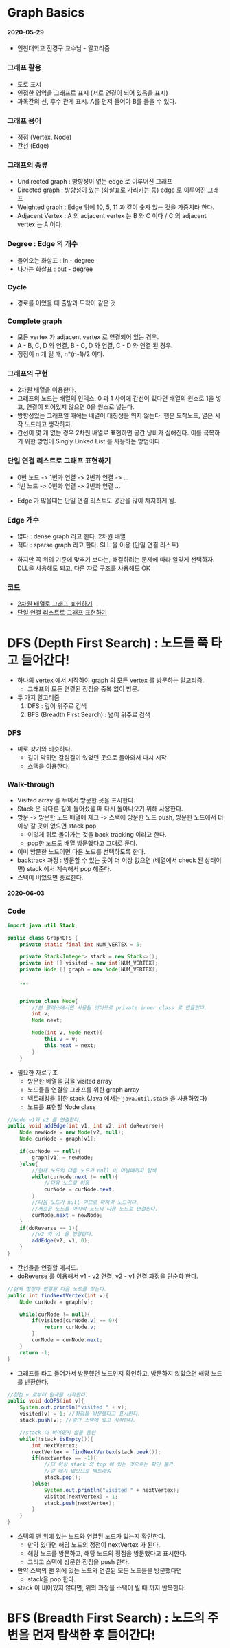# Graph Basics 

#### 2020-05-29 

* 인천대학교 전경구 교수님 - 알고리즘

### 그래프 활용 
- 도로 표시 
- 인접한 영역을 그래프로 표시 (서로 연결이 되어 있음을 표시)
- 과목간의 선, 후수 관계 표시. A를 먼저 들어야 B를 들을 수 있다. 

### 그래프 용어 
- 정점 (Vertex, Node) 
- 간선 (Edge)

### 그래프의 종류 
- Undirected graph : 방향성이 없는 edge 로 이루어진 그래프  
- Directed graph : 방향성이 있는 (화살표로 가리키는 등) edge 로 이루어진 그래프
- Weighted graph : Edge 위에 10, 5, 11 과 같이 숫자 있는 것을 가중치라 한다. 
- Adjacent Vertex : A 의 adjacent vertex 는 B 와 C 이다 / C 의 adjacent vertex 는 A 이다. 

### Degree : Edge 의 개수 
- 들어오는 화살표 : In - degree 
- 나가는 화살표 : out - degree 

### Cycle 
- 경로를 이었을 때 출발과 도착이 같은 것 

### Complete graph 
- 모든 vertex 가 adjacent vertex 로 연결되어 있는 경우. 
- A - B, C, D 와 연결, B - C, D 와 연결, C - D 와 연결 된 경우. 
- 정점이 n 개 일 때, n*(n-1)/2 이다. 


### 그래프의 구현 
- 2차원 배열을 이용한다. 
- 그래프의 노드는 배열의 인덱스, 0 과 1 사이에 간선이 있다면 배열의 원소로 1을 넣고, 연결이 되어있지 않으면 0을 원소로 넣는다. 
- 방향성있는 그래프일 때에는 배열이 대칭성을 띄지 않는다. 행은 도착노드, 열은 시작 노드라고 생각하자. 
- 간선이 몇 개 없는 경우 2차원 배열로 표현하면 공간 낭비가 심해진다. 이를 극복하기 위한 방법이 Singly Linked List 를 사용하는 방법이다.


### 단일 연결 리스트로 그래프 표현하기 
- 0번 노드 -> 1번과 연결 -> 2번과 연결 -> … 
- 1번 노드 -> 0번과 연결 -> 2번과 연결 … 

* Edge 가 많을때는 단일 연결 리스트도 공간을 많이 차지하게 됨. 

### Edge 개수
- 많다 : dense graph 라고 한다. 2차원 배열
- 적다 : sparse graph 라고 한다. SLL 을 이용 (단일 연결 리스트)

* 하지만 꼭 위의 기준에 맞추기 보다는, 해결하려는 문제에 따라 알맞게 선택하자. DLL을 사용해도 되고, 다른 자료 구조를 사용해도 OK

### 코드 
* [2차원 배열로 그래프 표현하기](../src/com/gahee/algorithms/graph/GraphArray.java)
* [단일 연결 리스트로 그래프 표현하기](../src/com/gahee/algorithms/graph/GraphSLL.java) 


# DFS (Depth First Search) : 노드를 쭉 타고 들어간다! 

* 하나의 vertex 에서 시작하여 graph 의 모든 vertex 를 방문하는 알고리즘. 
    * 그래프의 모든 연결된 정점을 중복 없이 방문. 
* 두 가지 알고리즘 
    1. DFS : 깊이 위주로 검색 
    2. BFS (Breadth First Search) : 넓이 위주로 검색 
    
### DFS 
* 미로 찾기와 비슷하다. 
    * 길이 막히면 갈림길이 있었던 곳으로 돌아와서 다시 시작 
    * 스택을 이용한다. 
    
### Walk-through
* Visited array 를 두어서 방문한 곳을 표시한다. 
* Stack 은 막다른 길에 들어섰을 때 다시 돌아나오기 위해 사용한다. 
* 방문 -> 방문한 노드 배열에 체크 -> 스택에 방문한 노드 push, 
방문한 노드에서 더 이상 갈 곳이 없으면 stack pop  
    * 이렇게 뒤로 돌아가는 것을 back tracking 이라고 한다. 
    * pop한 노드도 배열 방문했다고 그대로 둔다.
* 이미 방문한 노드이면 다른 노드를 선택하도록 한다. 
* backtrack 과정 : 방문할 수 있는 곳이 더 이상 없으면 (배열에서 check 된 상태이면)
stack 에서 계속해서 pop 해준다. 
* 스택이 비었으면 종료한다. 



#### 2020-06-03

### Code 

```java
import java.util.Stack;

public class GraphDFS {
    private static final int NUM_VERTEX = 5;

    private Stack<Integer> stack = new Stack<>();
    private int [] visited = new int[NUM_VERTEX];
    private Node [] graph = new Node[NUM_VERTEX];
    
    ...

        
    private class Node{
        //본 클래스에서만 사용될 것이므로 private inner class 로 만들었다.
        int v;
        Node next;

        Node(int v, Node next){
            this.v = v;
            this.next = next;
        }
    }
```

* 필요한 자료구조 
  * 방문한 배열을 담을 visited array 
  * 노드들을 연결할 그래프를 위한 graph array 
  * 백트래킹을 위한 stack (Java 에서는 `java.util.stack` 을 사용하였다)
  * 노드를 표현할 Node class 



```java
//Node v1과 v2 를 연결한다.
public void addEdge(int v1, int v2, int doReverse){
    Node newNode = new Node(v2, null);
    Node curNode = graph[v1];

    if(curNode == null){
        graph[v1] = newNode;
    }else{
        //현재 노드의 다음 노드가 null 이 아닐때까지 탐색
        while(curNode.next != null){
            //다음 노드로 이동
            curNode = curNode.next;
        }
        //다음 노드가 null 이므로 마지막 노드이다.
        //새로운 노드를 마지막 노드의 다음 노드로 연결한다.
        curNode.next = newNode;
    }
    if(doReverse == 1){
        //v2 와 v1 을 연결한다.
        addEdge(v2, v1, 0);
    }
}
```

* 간선들을 연결할 메서드. 
* doReverse 를 이용해서 v1 - v2 연결, v2 - v1 연결 과정을 단순화 한다. 



```java
//현재 정점과 연결된 다음 노드를 찾는다.
public int findNextVertex(int v){
    Node curNode = graph[v];

    while(curNode != null){
        if(visited[curNode.v] == 0){
            return curNode.v;
        }
        curNode = curNode.next;
    }
    return -1;
}
```

* 그래프를 타고 들어가서 방문했던 노드인지 확인하고, 방문하지 않았으면 해당 노드를 반환한다. 



```java
//정점 v 로부터 탐색을 시작한다.
public void doDFS(int v){
    System.out.println("visited " + v);
    visited[v] = 1; //정점을 방문했다고 표시한다.
    stack.push(v); //일단 스택에 넣고 시작한다.

    //stack 이 비어있지 않을 동안
    while(!stack.isEmpty()){
        int nextVertex;
        nextVertex = findNextVertex(stack.peek());
        if(nextVertex == -1){
            //더 이상 stack 의 top 에 있는 것으로는 확인 불가.
            //갈 데가 없으므로 백트래킹
            stack.pop();
        }else{
            System.out.println("visited " + nextVertex);
            visited[nextVertex] = 1;
            stack.push(nextVertex);
        }
    }
}
```

* 스택의 맨 위에 있는 노드와 연결된 노드가 있는지 확인한다. 
  * 만약 있다면 해당 노드의 정점이 nextVertex 가 된다. 
  * 해당 노드를 방문하고, 해당 노드의 정점을 방문했다고 표시한다. 
  * 그리고 스택에 방문한 정점을 push 한다. 
* 만약 스택의 맨 위에 있는 노드와 연결된 모든 노드들을 방문했다면 
  * stack을 pop 한다. 
* stack 이 비어있지 않다면, 위의 과정을 스택이 빌 때 까지 반복한다. 



# BFS (Breadth First Search) : 노드의 주변을 먼저 탐색한 후 들어간다!

  



